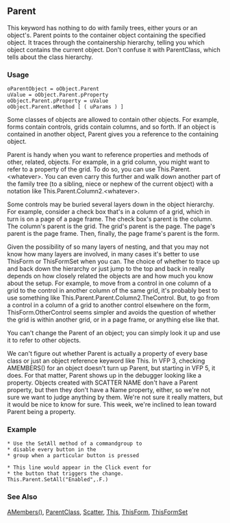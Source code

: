 ## Parent

This keyword has nothing to do with family trees, either yours or an object's. Parent points to the container object containing the specified object. It traces through the containership hierarchy, telling you which object contains the current object. Don't confuse it with ParentClass, which tells about the class hierarchy.

### Usage

```foxpro
oParentObject = oObject.Parent
uValue = oObject.Parent.pProperty
oObject.Parent.pProperty = uValue
oObject.Parent.mMethod [ ( uParams ) ]
```

Some classes of objects are allowed to contain other objects. For example, forms contain controls, grids contain columns, and so forth. If an object is contained in another object, Parent gives you a reference to the containing object.

Parent is handy when you want to reference properties and methods of other, related, objects. For example, in a grid column, you might want to refer to a property of the grid. To do so, you can use This.Parent.&lt;whatever&gt;. You can even carry this further and walk down another part of the family tree (to a sibling, niece or nephew of the current object) with a notation like This.Parent.Column2.&lt;whatever&gt;.

Some controls may be buried several layers down in the object hierarchy. For example, consider a check box that's in a column of a grid, which in turn is on a page of a page frame. The check box's parent is the column. The column's parent is the grid. The grid's parent is the page. The page's parent is the page frame. Then, finally, the page frame's parent is the form.

Given the possibility of so many layers of nesting, and that you may not know how many layers are involved, in many cases it's better to use ThisForm or ThisFormSet when you can. The choice of whether to trace up and back down the hierarchy or just jump to the top and back in really depends on how closely related the objects are and how much you know about the setup. For example, to move from a control in one column of a grid to the control in another column of the same grid, it's probably best to use something like This.Parent.Parent.Column2.TheControl. But, to go from a control in a column of a grid to another control elsewhere on the form, ThisForm.OtherControl seems simpler and avoids the question of whether the grid is within another grid, or in a page frame, or anything else like that.

You can't change the Parent of an object; you can simply look it up and use it to refer to other objects.

We can't figure out whether Parent is actually a property of every base class or just an object reference keyword like This. In VFP 3, checking AMEMBERS() for an object doesn't turn up Parent, but starting in VFP 5, it does. For that matter, Parent shows up in the debugger looking like a property. Objects created with SCATTER NAME don't have a Parent property, but then they don't have a Name property, either, so we're not sure we want to judge anything by them. We're not sure it really matters, but it would be nice to know for sure. This week, we're inclined to lean toward Parent being a property.

### Example

```foxpro
* Use the SetAll method of a commandgroup to
* disable every button in the
* group when a particular button is pressed

* This line would appear in the Click event for
* the button that triggers the change.
This.Parent.SetAll("Enabled",.F.)
```
### See Also

[AMembers()](s4g286.md), [ParentClass](s4g323.md), [Scatter](s4g078.md), [This](s4g321.md), [ThisForm](s4g321.md), [ThisFormSet](s4g321.md)
